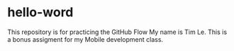 # hello-word
This repository is for practicing the GitHub Flow
My name is Tim Le. This is a bonus assigment for my Mobile development class.

